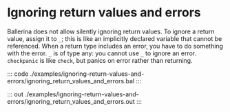 # Ignoring return values and errors

Ballerina does not allow silently ignoring return values.
To ignore a return value, assign it to `_`; this is like 
an implicitly declared variable that cannot be referenced.
When a return type includes an error, you have to do something 
with the error.
`_` is of type any: you cannot use `_` to ignore an error.
`checkpanic` is like `check`, but panics on error rather than 
returning.

::: code ./examples/ignoring-return-values-and-errors/ignoring_return_values_and_errors.bal :::

::: out ./examples/ignoring-return-values-and-errors/ignoring_return_values_and_errors.out :::